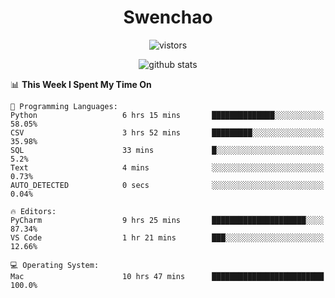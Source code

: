 <h1 align="center">Swenchao</h3>

<p align="center">
  <img src="https://visitor-badge.glitch.me/badge?page_id=Swenchao" alt="vistors" />
</p>

<p align="center">
  <img src="https://github-readme-stats.vercel.app/api?username=Swenchao&count_private=true&show_icons=true&theme=vue-dark&hide_title=true" alt="github stats" />
</p>

<!--START_SECTION:waka-->
📊 **This Week I Spent My Time On** 

```text
💬 Programming Languages: 
Python                   6 hrs 15 mins       ██████████████░░░░░░░░░░░   58.05% 
CSV                      3 hrs 52 mins       █████████░░░░░░░░░░░░░░░░   35.98% 
SQL                      33 mins             █░░░░░░░░░░░░░░░░░░░░░░░░   5.2% 
Text                     4 mins              ░░░░░░░░░░░░░░░░░░░░░░░░░   0.73% 
AUTO_DETECTED            0 secs              ░░░░░░░░░░░░░░░░░░░░░░░░░   0.04%

🔥 Editors: 
PyCharm                  9 hrs 25 mins       █████████████████████░░░░   87.34% 
VS Code                  1 hr 21 mins        ███░░░░░░░░░░░░░░░░░░░░░░   12.66%

💻 Operating System: 
Mac                      10 hrs 47 mins      █████████████████████████   100.0%

```


<!--END_SECTION:waka-->
